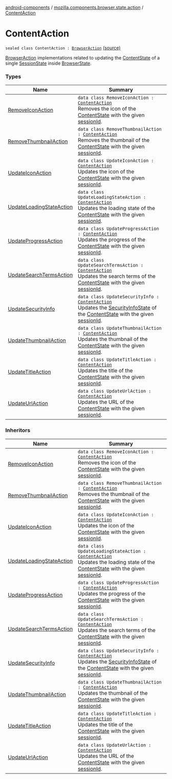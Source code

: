 [android-components](../../index.md) / [mozilla.components.browser.state.action](../index.md) / [ContentAction](./index.md)

# ContentAction

`sealed class ContentAction : `[`BrowserAction`](../-browser-action.md) [(source)](https://github.com/mozilla-mobile/android-components/blob/master/components/browser/state/src/main/java/mozilla/components/browser/state/action/BrowserAction.kt#L117)

[BrowserAction](../-browser-action.md) implementations related to updating the [ContentState](../../mozilla.components.browser.state.state/-content-state/index.md) of a single [SessionState](../../mozilla.components.browser.state.state/-session-state/index.md) inside
[BrowserState](../../mozilla.components.browser.state.state/-browser-state/index.md).

### Types

| Name | Summary |
|---|---|
| [RemoveIconAction](-remove-icon-action/index.md) | `data class RemoveIconAction : `[`ContentAction`](./index.md)<br>Removes the icon of the [ContentState](../../mozilla.components.browser.state.state/-content-state/index.md) with the given [sessionId](-remove-icon-action/session-id.md). |
| [RemoveThumbnailAction](-remove-thumbnail-action/index.md) | `data class RemoveThumbnailAction : `[`ContentAction`](./index.md)<br>Removes the thumbnail of the [ContentState](../../mozilla.components.browser.state.state/-content-state/index.md) with the given [sessionId](-remove-thumbnail-action/session-id.md). |
| [UpdateIconAction](-update-icon-action/index.md) | `data class UpdateIconAction : `[`ContentAction`](./index.md)<br>Updates the icon of the [ContentState](../../mozilla.components.browser.state.state/-content-state/index.md) with the given [sessionId](-update-icon-action/session-id.md). |
| [UpdateLoadingStateAction](-update-loading-state-action/index.md) | `data class UpdateLoadingStateAction : `[`ContentAction`](./index.md)<br>Updates the loading state of the [ContentState](../../mozilla.components.browser.state.state/-content-state/index.md) with the given [sessionId](-update-loading-state-action/session-id.md). |
| [UpdateProgressAction](-update-progress-action/index.md) | `data class UpdateProgressAction : `[`ContentAction`](./index.md)<br>Updates the progress of the [ContentState](../../mozilla.components.browser.state.state/-content-state/index.md) with the given [sessionId](-update-progress-action/session-id.md). |
| [UpdateSearchTermsAction](-update-search-terms-action/index.md) | `data class UpdateSearchTermsAction : `[`ContentAction`](./index.md)<br>Updates the search terms of the [ContentState](../../mozilla.components.browser.state.state/-content-state/index.md) with the given [sessionId](-update-search-terms-action/session-id.md). |
| [UpdateSecurityInfo](-update-security-info/index.md) | `data class UpdateSecurityInfo : `[`ContentAction`](./index.md)<br>Updates the [SecurityInfoState](../../mozilla.components.browser.state.state/-security-info-state/index.md) of the [ContentState](../../mozilla.components.browser.state.state/-content-state/index.md) with the given [sessionId](-update-security-info/session-id.md). |
| [UpdateThumbnailAction](-update-thumbnail-action/index.md) | `data class UpdateThumbnailAction : `[`ContentAction`](./index.md)<br>Updates the thumbnail of the [ContentState](../../mozilla.components.browser.state.state/-content-state/index.md) with the given [sessionId](-update-thumbnail-action/session-id.md). |
| [UpdateTitleAction](-update-title-action/index.md) | `data class UpdateTitleAction : `[`ContentAction`](./index.md)<br>Updates the title of the [ContentState](../../mozilla.components.browser.state.state/-content-state/index.md) with the given [sessionId](-update-title-action/session-id.md). |
| [UpdateUrlAction](-update-url-action/index.md) | `data class UpdateUrlAction : `[`ContentAction`](./index.md)<br>Updates the URL of the [ContentState](../../mozilla.components.browser.state.state/-content-state/index.md) with the given [sessionId](-update-url-action/session-id.md). |

### Inheritors

| Name | Summary |
|---|---|
| [RemoveIconAction](-remove-icon-action/index.md) | `data class RemoveIconAction : `[`ContentAction`](./index.md)<br>Removes the icon of the [ContentState](../../mozilla.components.browser.state.state/-content-state/index.md) with the given [sessionId](-remove-icon-action/session-id.md). |
| [RemoveThumbnailAction](-remove-thumbnail-action/index.md) | `data class RemoveThumbnailAction : `[`ContentAction`](./index.md)<br>Removes the thumbnail of the [ContentState](../../mozilla.components.browser.state.state/-content-state/index.md) with the given [sessionId](-remove-thumbnail-action/session-id.md). |
| [UpdateIconAction](-update-icon-action/index.md) | `data class UpdateIconAction : `[`ContentAction`](./index.md)<br>Updates the icon of the [ContentState](../../mozilla.components.browser.state.state/-content-state/index.md) with the given [sessionId](-update-icon-action/session-id.md). |
| [UpdateLoadingStateAction](-update-loading-state-action/index.md) | `data class UpdateLoadingStateAction : `[`ContentAction`](./index.md)<br>Updates the loading state of the [ContentState](../../mozilla.components.browser.state.state/-content-state/index.md) with the given [sessionId](-update-loading-state-action/session-id.md). |
| [UpdateProgressAction](-update-progress-action/index.md) | `data class UpdateProgressAction : `[`ContentAction`](./index.md)<br>Updates the progress of the [ContentState](../../mozilla.components.browser.state.state/-content-state/index.md) with the given [sessionId](-update-progress-action/session-id.md). |
| [UpdateSearchTermsAction](-update-search-terms-action/index.md) | `data class UpdateSearchTermsAction : `[`ContentAction`](./index.md)<br>Updates the search terms of the [ContentState](../../mozilla.components.browser.state.state/-content-state/index.md) with the given [sessionId](-update-search-terms-action/session-id.md). |
| [UpdateSecurityInfo](-update-security-info/index.md) | `data class UpdateSecurityInfo : `[`ContentAction`](./index.md)<br>Updates the [SecurityInfoState](../../mozilla.components.browser.state.state/-security-info-state/index.md) of the [ContentState](../../mozilla.components.browser.state.state/-content-state/index.md) with the given [sessionId](-update-security-info/session-id.md). |
| [UpdateThumbnailAction](-update-thumbnail-action/index.md) | `data class UpdateThumbnailAction : `[`ContentAction`](./index.md)<br>Updates the thumbnail of the [ContentState](../../mozilla.components.browser.state.state/-content-state/index.md) with the given [sessionId](-update-thumbnail-action/session-id.md). |
| [UpdateTitleAction](-update-title-action/index.md) | `data class UpdateTitleAction : `[`ContentAction`](./index.md)<br>Updates the title of the [ContentState](../../mozilla.components.browser.state.state/-content-state/index.md) with the given [sessionId](-update-title-action/session-id.md). |
| [UpdateUrlAction](-update-url-action/index.md) | `data class UpdateUrlAction : `[`ContentAction`](./index.md)<br>Updates the URL of the [ContentState](../../mozilla.components.browser.state.state/-content-state/index.md) with the given [sessionId](-update-url-action/session-id.md). |
